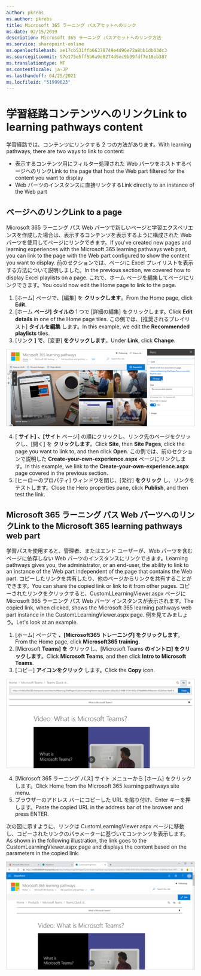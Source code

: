 ```yaml
---
author: pkrebs
ms.author: pkrebs
title: Microsoft 365 ラーニング パスアセットへのリンク
ms.date: 02/15/2019
description: Microsoft 365 ラーニング パスアセットへのリンク方法
ms.service: sharepoint-online
ms.openlocfilehash: ae17cb531ffb66378749e4d96e72a8bb1db03dc3
ms.sourcegitcommit: 97e175e5ff5b6a9e0274d5ec9b39fdf7e18eb387
ms.translationtype: MT
ms.contentlocale: ja-JP
ms.lasthandoff: 04/25/2021
ms.locfileid: "51999623"
---
```

# <a name="link-to-learning-pathways-content"></a><span data-ttu-id="7057f-103">学習経路コンテンツへのリンク</span><span class="sxs-lookup"><span data-stu-id="7057f-103">Link to learning pathways content</span></span>

<span data-ttu-id="7057f-104">学習経路では、コンテンツにリンクする 2 つの方法があります。</span><span class="sxs-lookup"><span data-stu-id="7057f-104">With learning pathways, there are two ways to link to content:</span></span>

- <span data-ttu-id="7057f-105">表示するコンテンツ用にフィルター処理された Web パーツをホストするページへのリンク</span><span class="sxs-lookup"><span data-stu-id="7057f-105">Link to the page that host the Web part filtered for the content you want to display</span></span> 
- <span data-ttu-id="7057f-106">Web パーツのインスタンスに直接リンクする</span><span class="sxs-lookup"><span data-stu-id="7057f-106">Link directly to an instance of the Web part</span></span>

## <a name="link-to-a-page"></a><span data-ttu-id="7057f-107">ページへのリンク</span><span class="sxs-lookup"><span data-stu-id="7057f-107">Link to a page</span></span>

<span data-ttu-id="7057f-108">Microsoft 365 ラーニング パス Web パーツで新しいページと学習エクスペリエンスを作成した場合は、表示するコンテンツを表示するように構成された Web パーツを使用してページにリンクできます。</span><span class="sxs-lookup"><span data-stu-id="7057f-108">If you've created new pages and learning experiences with the Microsoft 365 learning pathways web part, you can link to the page with the Web part configured to show the content you want to display.</span></span> <span data-ttu-id="7057f-109">前のセクションでは、ページに Excel プレイリストを表示する方法について説明しました。</span><span class="sxs-lookup"><span data-stu-id="7057f-109">In the previous section, we covered how to display Excel playlists on a page.</span></span> <span data-ttu-id="7057f-110">これで、ホーム ページを編集してページにリンクできます。</span><span class="sxs-lookup"><span data-stu-id="7057f-110">You could now edit the Home page to link to the page.</span></span> 

1. <span data-ttu-id="7057f-111">[ホーム] ページで、[編集] を **クリックします**。</span><span class="sxs-lookup"><span data-stu-id="7057f-111">From the Home page, click **Edit**.</span></span>
2. <span data-ttu-id="7057f-112">[ホーム **ページ] タイルの** 1 つで [詳細の編集] をクリックします。</span><span class="sxs-lookup"><span data-stu-id="7057f-112">Click **Edit details** in one of the Home page tiles.</span></span> <span data-ttu-id="7057f-113">この例では、[推奨されるプレイリスト] **タイルを編集** します。</span><span class="sxs-lookup"><span data-stu-id="7057f-113">In this example, we edit the **Recommended playlists** tiles.</span></span>
3. <span data-ttu-id="7057f-114">[リンク **] で**、[変更] **をクリックします**。</span><span class="sxs-lookup"><span data-stu-id="7057f-114">Under **Link**, click **Change**.</span></span>

![cg-linktopage.png](media/cg-linktopage.png)

4. <span data-ttu-id="7057f-116">[ **サイト]** **、[サイト** ページ] の順にクリックし、リンク先のページをクリックし、[開く] を **クリックします**。</span><span class="sxs-lookup"><span data-stu-id="7057f-116">Click **Site**, then **Site Pages**, click the page you want to link to, and then click **Open**.</span></span> <span data-ttu-id="7057f-117">この例では、前のセクションで説明した **Create-your-own-experience.aspx** ページにリンクします。</span><span class="sxs-lookup"><span data-stu-id="7057f-117">In this example, we link to the **Create-your-own-experience.aspx** page covered in the previous section.</span></span>
5. <span data-ttu-id="7057f-118">[ヒーローのプロパティ] ウィンドウを閉じ、[発行] **をクリック** し、リンクをテストします。</span><span class="sxs-lookup"><span data-stu-id="7057f-118">Close the Hero properties pane, click **Publish**, and then test the link.</span></span> 

## <a name="link-to-the-microsoft-365-learning-pathways-web-part"></a><span data-ttu-id="7057f-119">Microsoft 365 ラーニング パス Web パーツへのリンク</span><span class="sxs-lookup"><span data-stu-id="7057f-119">Link to the Microsoft 365 learning pathways web part</span></span>
<span data-ttu-id="7057f-120">学習パスを使用すると、管理者、またはエンド ユーザーが、Web パーツを含むページに依存しない Web パーツのインスタンスにリンクできます。</span><span class="sxs-lookup"><span data-stu-id="7057f-120">Learning pathways gives you, the administrator, or an end-user, the ability to link to an instance of the Web part independent of the page that contains the Web part.</span></span> <span data-ttu-id="7057f-121">コピーしたリンクを共有したり、他のページからリンクを共有することができます。</span><span class="sxs-lookup"><span data-stu-id="7057f-121">You can share the copied link or link to it from other pages.</span></span> <span data-ttu-id="7057f-122">コピーされたリンクをクリックすると、CustomLLearningViewer.aspx ページに Microsoft 365 ラーニング パス Web パーツ インスタンスが表示されます。</span><span class="sxs-lookup"><span data-stu-id="7057f-122">The copied link, when clicked, shows the Microsoft 365 learning pathways web part instance in the CustomLLearningViewer.aspx page.</span></span> <span data-ttu-id="7057f-123">例を見てみましょう。</span><span class="sxs-lookup"><span data-stu-id="7057f-123">Let's look at an example.</span></span> 

1. <span data-ttu-id="7057f-124">[ホーム] ページで **、[Microsoft365 トレーニング] をクリックします**。</span><span class="sxs-lookup"><span data-stu-id="7057f-124">From the Home page, click **Microsoft365 training**.</span></span>
2. <span data-ttu-id="7057f-125">[Microsoft **Teams] を** クリックし、[Microsoft Teams **のイントロ] をクリックします**。</span><span class="sxs-lookup"><span data-stu-id="7057f-125">Click **Microsoft Teams**, and then click **Intro to Microsoft Teams**.</span></span>
3. <span data-ttu-id="7057f-126">[コピー] **アイコンをクリック** します。</span><span class="sxs-lookup"><span data-stu-id="7057f-126">Click the **Copy** icon.</span></span>

![cg-linktowebpart.png](media/cg-linktowebpart.png)

4. <span data-ttu-id="7057f-128">[Microsoft 365 ラーニング パス] サイト メニューから [ホーム] をクリックします。</span><span class="sxs-lookup"><span data-stu-id="7057f-128">Click Home from the Microsoft 365 learning pathways site menu.</span></span>
5. <span data-ttu-id="7057f-129">ブラウザーのアドレス バーにコピーした URL を貼り付け、Enter キーを押します。</span><span class="sxs-lookup"><span data-stu-id="7057f-129">Paste the copied URL in the address bar of the browser and press ENTER.</span></span> 

<span data-ttu-id="7057f-130">次の図に示すように、リンクは CustomLearningViewer.aspx ページに移動し、コピーされたリンクのパラメーターに基づいてコンテンツを表示します。</span><span class="sxs-lookup"><span data-stu-id="7057f-130">As shown in the following illustration, the link goes to the CustomLearningViewer.aspx page and displays the content based on the parameters in the copied link.</span></span> 

![cg-linktowebpartviewer.png](media/cg-linktowebpartviewer.png)

